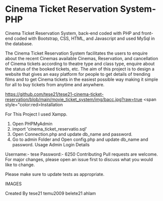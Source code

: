 # **Cinema Ticket Reservation System-PHP**
Cinema Ticket Reservation System, back-end coded with PHP and front-end coded with Bootstrap, CSS, HTML, and Javascript and used MySql in the database.

The Cinema Ticket Reservation System facilitates the users to enquire about the recent Cinemas available Cinemas, Reservation, and cancellation of Cinema tickets according to theatre type and class type, enquire about the status of the booked tickets, etc. The aim of this project is to design a website that gives an easy platform for people to get details of trending films and to get Cinema tickets in the easiest possible way making it simple for all to buy tickets from anytime and anywhere.



https://github.com/tese21/tese21-cinema-ticket-reservation/blob/main/movie_ticket_system/img/bacc.jpg?raw=true
<span style="color:red>Installation</span>

For This Project I used Xampp.

1) Open PHPMyAdmin
2) import 'cinema_ticket_reservatio.sql'
3) Open Connection.php and update db_name and password.
4) Go to admin Folder and Open config.php and update db_name and password.
Usage
Admin Login Details

Username:- tese
Password:- 6250
Contributing
Pull requests are welcome. For major changes, please open an issue first to discuss what you would like to change.

Please make sure to update tests as appropriate.

IMAGES






























Created By
tese21 temu2009 belete21 ahlam
